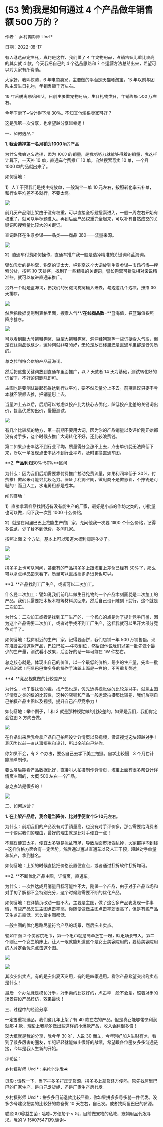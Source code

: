 
# (53 赞)我是如何通过 4 个产品做年销售额 500 万的？

作者：  乡村摄影师 Uncl*

日期：2022-08-17

有人说选品定生死，真的是这样，我们做了 4 年宠物用品，占销售额比重比较高的其实就 4 款，今天我把自己的 4 个选品思路和 2 个运营方法总结出来，希望可以对大家有所帮助。

大家好，我叫惊涛，6 年电商卖家，主要做的平台是天猫和淘宝，18 年以前与团队主营生日礼物，年销售额千万左右。

18 年后脱离原始团队，目前主要做宠物用品，生日礼物类目，年销售额 500 万左右。

今年下滑了~估计得下滑 30%。不知其他淘系卖家可好？

这是我第一次分享，也希望越分享越幸运！

一、如何选品？

**1. **我会选择第一名月销为**1000**单的产品

 

 

为什么我会这么选择，因为 1000 的销量，是我努努力就能够得着的销量，我这样计算下，一天补 10 单，直通车付费推广 10 单，自然搜索再卖 10 单，一个月 1000 单的品就出来了。

如何落地：

**1**）人工干预我们是找主持放单，一般淘宝一单 10 元左右，按照转化率去补单，和行业平均差不多就行，不要太高。

![](img/chongwu_1043.png)

前几天产品刚上架由于没有权重，可以直接全标题搜索进入，一般一周左右开始有权重了，就可以半标题进入。再到后面产品权重完全起来，可以补有自然成交的关键词和搜索量比较大的关键词。

查词路径在生意参谋——品类——商品 360——流量来源。

 

 

![](img/chongwu_1048.png)

**2**）直通车付费如何操作，直通车推广我一般是选择精准的关键词和蓝海词。

譬如我卖的是狗窝，狗窝的词太大，把狗窝这个大词放到生意参谋—市场行情—搜索分析，按照 30 天排序，找到了一些精准的关键词，譬如狗窝可拆洗相对来说精准些，就可以放进直通车推广。

另外一个就是蓝海词，把我们的关键词狗窝输入进去，勾选这几个选项，按照 30 天排序。

 

 

![](img/chongwu_1053.png)

然后把数据复制到表格里面，搜索人气**/**在线商品数**=**蓝海值，把蓝海值按照降序排序。

 

 

![](img/chongwu_1058.png)

可以看到超大号拖鞋狗窝、巨型大拖鞋狗窝、洞洞鞋狗窝等一些词搜索人气高，但是在线商品数很少，这种词就非常的好，无论是放在标里还是直通车里都是很优质的。

总之找到符合你的产品蓝海词。

然后把这些关键词放到直通车里面推广，以 7 天或者 14 天为基础，测试转化好的词留下，不好的词删除即可。

主图也是要测试最起码得达到行业平均，要不然质量分上不去。前期建议只要不亏本就不限额去推，把销量怼上去。

 

 

当量冲上去以后，后期可以考虑以投产比为核心去优化，降低投产比差的关键词出价，提高优质的出价，慢慢测试。

![](img/chongwu_1063.png)

有几个比较坑的地方，第一前期不要用大词，因为你的产品销量以及评价刚开始都没有对手多，这个时候去推广大词转化不好，还比较浪费钱。

第二如果点击率达不到行业平均，质量得分会涨不上去，点击单价就无法降低下来，所以一单发现点击率达不到行业平均，及时更换直通车图。

**2. **产品利润**30%-50%**区间

为什么：因为我们后期需要靠付费推广拉动免费流量，如果利润率低于 30%，付费推广做起来可能会比较吃力。保证了利润空间，做电商不是做慈善，不挣钱是可耻的！而且人工，水电房租都是成本。

如何落地：

 

 

**1**）直接拿着样品找附近有没有能生产的厂家，最好是小点的作坊之类的，小批量也可以做，问下我一次要 1000 什么价格。

**2**）就是在阿里巴巴上找能生产的厂家，先问他我一次要 1000 个什么价格，记得多说点，少了给不到低价，多问几家。

按照上面 2 个方法，基本上可以知道大概利润是多少了。

![](img/chongwu_1068.png)

 

 

![](img/chongwu_1073.png)

拼多多上也可以问问，甚至有的产品拼多多上跟淘宝上差价已经有 30%了，那么可以拿点样品回来看下，质量可以直接拼多多进货也可以。

**3. **产品找到工厂生产，或者可以二次加工。

什么是二次加工：譬如说我们前几年做生日礼物的一个产品木刻画就是二次加工的产品，我们只需要把木板木框等材料买回来，然后自己设计雕刻下就行，这个就是二次加工。

 

 

为什么：二次加工或者是找到工厂生产的，一个核心的点是为了提升竞争门槛，因为这个产品需要二次加工，或者对手找不到工厂生产，这样我就可以甩开大部分竞争对手了。

如何落地：找你附近的生产厂家，记得要画饼，我们店铺一年 500 万销售额，现在准备主推这款产品，巴拉巴拉~~牛吹到位，然后跟他说我们以第一批先做个最少的生产量，测试看小效果，后面好的话一年可能在 1W 件左右。

总之核心就是，体现出自己的价值，以一个最低的价格，最少的生产量，先拿一批产品测试！阿里巴巴拼多多的操作手法跟上面是一样的，不再重复赘述。

**4. **竞品视觉做的比较差产品

为什么：柿子要找软的捏，找产品也是，优先选择视觉做的比较差对手，就是主图详情页之类的做的比较烂，这种的店铺和产品一般运营拍摄都比较差，我们后期自己拍摄产品主图以及视频，提升自己产品竞争力！

如何落地：举个例子，1 和 2 就是那种视觉做的比较差的，如果是我们，我们肯定会往图 3 方向去做。

 

 

![](img/chongwu_1082.png)

在样品出来后我会拿产品自己拍照设计详情页以及视频，保证视觉这块超越对手！我因为以前一直从事摄影和设计，所以全部自己制作。

你如果不会，有 2 个办法，要么自己去学下美工拍摄。自学比较慢，3 个月估计能简单制作。

要么等后期看产品数据比好，直接叫人拍摄制作详情页，淘宝上面有很多帮设计详情页主图的，大概 500 左右一个产品。

总之办法是很多的！

 

 

![](img/chongwu_1087.png)

二、如何运营？

**1. **在上架产品后，我会适当降价，比对手便宜个**5-10**元左右。

为什么：前期我们的产品没有对手销量高，也没有对手评价多，那么需要给消费者一个购买我们的理由，最好的理由就是比对手便宜一点！

不建议便宜太多，便宜太多容易扰乱市场，导致后面市场做乱掉，大家都挣不到钱~这样价格方面会有一定优势，然后通过通过直通车以及人工干预，超越对手单量和坑产，拿到排名。

如何落地：上架的时候直接把价格设置便宜点，或者通过打折软件打折均可。

**2. **不断优化产品主图，详情页，直通车。

 

 

为什么：一次性达成月销量目标可能性不大，刚做一个产品，由于对于产品市场和对手的了解都不会特别充分，这个时候则需要不断的优化产品。

如何落地：在详情页改动一般不大，主要是主图，做了这么多产品我发现一件事情，有些产品天生主图点击率高，你随便做做主图点击率就很高了，但是有些产品天生点击率低，怎么做主图都低。

一般主图的优化思路尽量符合产品的场景，然后突出卖点。

譬如下面 2 个美容院毛巾，第一个毛巾就是简单放在一起，缺乏场景带入，第二个则让一个女生躺床上，让人一眼就能知道这个是女士美容院用的，要给美容院用的人肯定会优先点击这个图。

 

 

![](img/chongwu_1096.png)

 

 

![](img/chongwu_1101.png)

其次突出卖点，有的是突出夏天专用，有的是四季通用。看你产品希望突出的卖点是什么！

最后一个办法就是模仿对手，对手卖的比较好的，点击率一般不会差，照着对手的场景摆设产品模仿，效果最快！

三、过程中的经验分享

 

 

一定要重视选品，我们这几年上架了有 40 款左右的产品，但是真正能够带来利润就那 4 款，理论上我能多做出些这样的小爆款产品，收入会翻很多倍！

这大概就是我的分享，我今年 30 岁，人说 30 而立，今年刚好加入生财有术，看到了很多厉害的圈友，年纪轻轻就能做出很好的战绩，希望跟各位圈友多多沟通链接，今年是我人生新的开始。

评论区：

乡村摄影师 Uncl* : 来抢个沙发🛋

贝影 : 请教一下，当下拼多多打压无货源，拼多多上拿货还方便吗，原先找阿里巴巴的厂家生产，是自己发货呢，还是厂家生产后代发。

乡村摄影师 Uncl* : 拼多多目前退款比较严重，你如果拼多多号多就一件代发。没多少号建议把卖的比较好的款备货 10 天左右，自己发。或者找阿里巴巴的货源。

聪聪 8.0@益生菌 : 哈喽~方便加个 v 吗，目前做宠物的私域，宠物用品代发寻求。我的 V 15007547199.谢谢~
